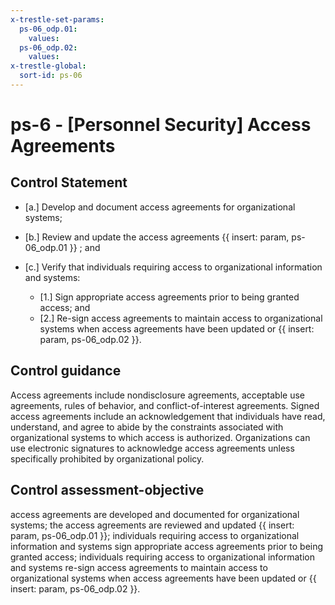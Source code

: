 ```yaml
---
x-trestle-set-params:
  ps-06_odp.01:
    values:
  ps-06_odp.02:
    values:
x-trestle-global:
  sort-id: ps-06
---
```


# ps-6 - \[Personnel Security\] Access Agreements

## Control Statement

- \[a.\] Develop and document access agreements for organizational systems;

- \[b.\] Review and update the access agreements {{ insert: param, ps-06_odp.01 }} ; and

- \[c.\] Verify that individuals requiring access to organizational information and systems:

  - \[1.\] Sign appropriate access agreements prior to being granted access; and
  - \[2.\] Re-sign access agreements to maintain access to organizational systems when access agreements have been updated or {{ insert: param, ps-06_odp.02 }}.

## Control guidance

Access agreements include nondisclosure agreements, acceptable use agreements, rules of behavior, and conflict-of-interest agreements. Signed access agreements include an acknowledgement that individuals have read, understand, and agree to abide by the constraints associated with organizational systems to which access is authorized. Organizations can use electronic signatures to acknowledge access agreements unless specifically prohibited by organizational policy.

## Control assessment-objective

access agreements are developed and documented for organizational systems;
the access agreements are reviewed and updated {{ insert: param, ps-06_odp.01 }};
individuals requiring access to organizational information and systems sign appropriate access agreements prior to being granted access;
individuals requiring access to organizational information and systems re-sign access agreements to maintain access to organizational systems when access agreements have been updated or {{ insert: param, ps-06_odp.02 }}.
